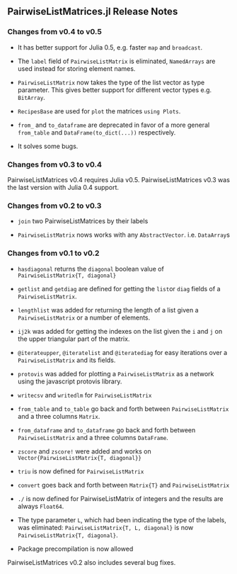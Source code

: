 ## PairwiseListMatrices.jl Release Notes

### Changes from v0.4 to v0.5

* It has better support for Julia 0.5, e.g. faster `map` and `broadcast`.  

* The `label` field of `PairwiseListMatrix` is eliminated, `NamedArrays` are used instead
for storing element names.  

* `PairwiseListMatrix` now takes the type of the list vector as type parameter. This gives
better support for different vector types e.g. `BitArray`.   

* `RecipesBase` are used for `plot` the matrices `using Plots`.  

* `from_` and `to_dataframe` are deprecated in favor of a more general `from_table` and
`DataFrame(to_dict(...))` respectively.  

* It solves some bugs.  

### Changes from v0.3 to v0.4

PairwiseListMatrices v0.4 requires Julia v0.5.
PairwiseListMatrices v0.3 was the last version with Julia 0.4 support.

### Changes from v0.2 to v0.3

* `join` two PairwiseListMatrices by their labels

* `PairwiseListMatrix` nows works with any `AbstractVector`. i.e. `DataArray`s

### Changes from v0.1 to v0.2

* `hasdiagonal` returns the `diagonal` boolean value of `PairwiseListMatrix{T, diagonal}`

* `getlist` and `getdiag` are defined for getting the `list`or `diag` fields of a `PairwiseListMatrix`.

* `lengthlist` was added for returning the length of a list given a `PairwiseListMatrix` or a number of elements.

* `ij2k` was added for getting the indexes on the list given the `i` and `j` on the upper triangular part of the matrix.

* `@iterateupper`, `@iteratelist` and `@iteratediag` for easy iterations over a `PairwiseListMatrix` and its fields.

* `protovis` was added for plotting a `PairwiseListMatrix` as a network using the javascript protovis library.

* `writecsv` and `writedlm` for `PairwiseListMatrix`

* `from_table` and `to_table` go back and forth between `PairwiseListMatrix` and a three columns `Matrix`.

* `from_dataframe` and `to_dataframe` go back and forth between `PairwiseListMatrix` and a three columns `DataFrame`.

* `zscore` and `zscore!` were added and works on `Vector{PairwiseListMatrix{T, diagonal}}`

* `triu` is now defined for `PairwiseListMatrix`

* `convert` goes back and forth between `Matrix{T}` and `PairwiseListMatrix`

* `./` is now defined for PairwiseListMatrix of integers and the results are always `Float64`.

* The type parameter `L`, which had been indicating the type of the labels, was eliminated:  `PairwiseListMatrix{T, L, diagonal}` is now `PairwiseListMatrix{T, diagonal}`.

* Package precompilation is now allowed

PairwiseListMatrices v0.2 also includes several bug fixes.
